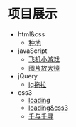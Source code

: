 # 项目展示
 + html&css
   - [种地](https://511446781.github.io/cultivation)
 + javaScript
   - [飞机小游戏](https://511446781.github.io/05-plane)
   - [图片放大镜](https://511446781.github.io/图片放大镜)
+ jQuery
   - [jq拖拉](https://511446781.github.io/jq)
+ css3
    - [loading](https://511446781.github.io/loading)
    - [loading&css3](https://511446781.github.io/loading)
    - [千与千寻](https://511446781.github.io/千与千寻/index)